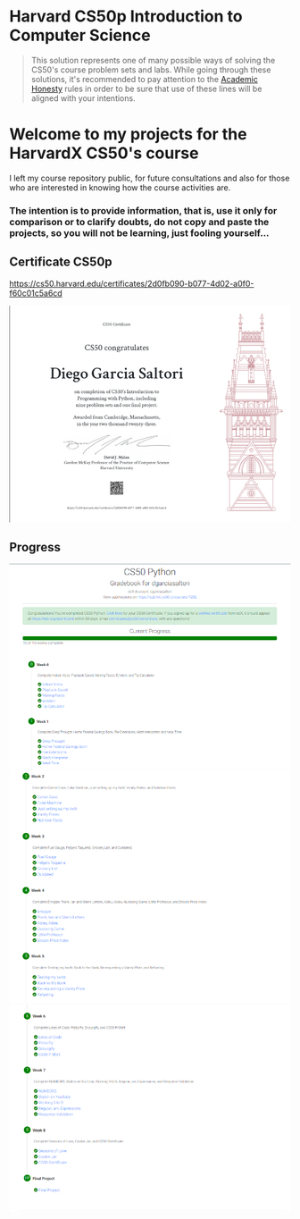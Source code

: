 # Harvard CS50p Introduction to Computer Science

> This solution represents one of many possible ways of solving the CS50's course problem sets and labs. While going through these solutions, it's recommended to pay attention to the [Academic Honesty](https://cs50.harvard.edu/x/2022/honesty/) rules in order to be sure that use of these lines will be aligned with your intentions.

# Welcome to my projects for the HarvardX CS50's course

I left my course repository public, for future consultations and also for those who are interested in knowing how the course activities are.

### The intention is to provide information, that is, use it only for comparison or to clarify doubts, do not copy and paste the projects, so you will not be learning, just fooling yourself...


## Certificate CS50p
https://cs50.harvard.edu/certificates/2d0fb090-b077-4d02-a0f0-f60c01c5a6cd

![certificate](/images/certificate.png)

## Progress

![progress](/images/progress01.png)
![progress](/images/progress02.png)
![progress](/images/progress03.png)